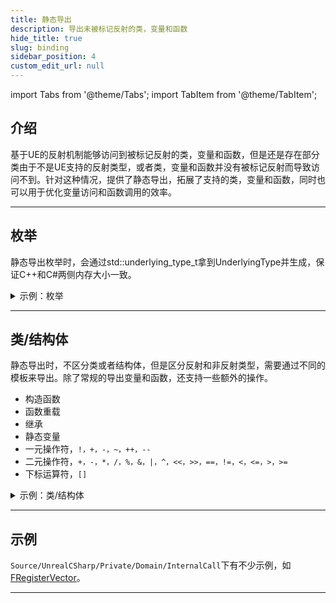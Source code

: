 ```yaml
---
title: 静态导出
description: 导出未被标记反射的类，变量和函数
hide_title: true
slug: binding
sidebar_position: 4
custom_edit_url: null
---
```


import Tabs from '@theme/Tabs';
import TabItem from '@theme/TabItem';

## 介绍

基于UE的反射机制能够访问到被标记反射的类，变量和函数，但是还是存在部分类由于不是UE支持的反射类型，或者类，变量和函数并没有被标记反射而导致访问不到。针对这种情况，提供了静态导出，拓展了支持的类，变量和函数，同时也可以用于优化变量访问和函数调用的效率。

---

## 枚举

静态导出枚举时，会通过std::underlying_type_t拿到UnderlyingType并生成，保证C++和C#两侧内存大小一致。

<details>

<summary>示例：枚举</summary>

<Tabs>

<TabItem value="raw" label="raw" default>

```cpp
enum ERawTestEnum
{
	RawTestEnumZero,
	RawTestEnumOne,
	RawTestEnumTwo
};
```

</TabItem>

<TabItem value="binding" label="binding">

```cpp
BINDING_PROJECT_ENUM(ERawTestEnum)

struct FRegisterRawTestEnum
{
	FRegisterRawTestEnum()
	{
		TBindingEnumBuilder<ERawTestEnum>()
			.Enumerator("RawTestEnumZero", ERawTestEnum::RawTestEnumZero)
			.Enumerator("RawTestEnumOne", ERawTestEnum::RawTestEnumOne)
			.Enumerator("RawTestEnumTwo", ERawTestEnum::RawTestEnumTwo)
			.Register();
	}
};

static FRegisterRawTestEnum RegisterRawTestEnum;
```

</TabItem>

</Tabs>

</details>

---

## 类/结构体

静态导出时，不区分类或者结构体，但是区分反射和非反射类型，需要通过不同的模板来导出。除了常规的导出变量和函数，还支持一些额外的操作。

- 构造函数
- 函数重载
- 继承
- 静态变量
- 一元操作符，`!，+，-，~，++，--`
- 二元操作符，`+，-，*，/，%，&，|，^，<<，>>，==，!=，<，<=，>，>=`
- 下标运算符，`[]`

<details>

<summary>示例：类/结构体</summary>

<Tabs>

<TabItem value="raw" label="raw" default>

```cpp
#pragma once

class FTestBindingFunction
{
public:
	FTestBindingFunction();

public:
	void SetInt32ValueFunction(int32 InInt32Value);

	int32 GetInt32ValueFunction() const;

	void OutInt32ValueFunction(int32& OutInt32Value) const;

public:
	int32 Int32Value;
};
```

</TabItem>

<TabItem value="binding" label="binding">

```cpp
BINDING_PROJECT_CLASS(FTestBindingFunction)

struct FRegisterTestBindingFunction
{
	FRegisterTestBindingFunction()
	{
		TBindingClassBuilder<FTestBindingFunction>(NAMESPACE_BINDING)
			.Property("Int32Value", BINDING_PROPERTY(&FTestBindingFunction::Int32Value))
			.Function("SetInt32ValueFunction", BINDING_FUNCTION(&FTestBindingFunction::SetInt32ValueFunction))
			.Function("GetInt32ValueFunction", BINDING_FUNCTION(&FTestBindingFunction::GetInt32ValueFunction))
			.Function("OutInt32ValueFunction", BINDING_FUNCTION(&FTestBindingFunction::OutInt32ValueFunction))
			.Register();
	}
};

static FRegisterTestBindingFunction RegisterTestBindingFunction;
```

</TabItem>

</Tabs>

</details>

---

## 示例

```Source/UnrealCSharp/Private/Domain/InternalCall```下有不少示例，如[FRegisterVector](https://github.com/crazytuzi/UnrealCSharp/blob/main/Source/UnrealCSharp/Private/Domain/InternalCall/FRegisterVector.cpp)。

---
